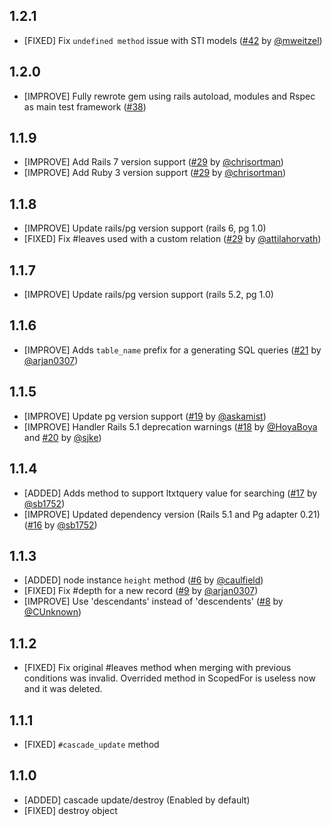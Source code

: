 ## 1.2.1

* [FIXED] Fix `undefined method` issue with STI models ([#42](https://github.com/sjke/pg_ltree/pull/42) by [@mweitzel](https://github.com/mweitzel))

## 1.2.0

* [IMPROVE] Fully rewrote gem using rails autoload, modules and Rspec as main test framework ([#38](https://github.com/sjke/pg_ltree/pull/38))

## 1.1.9

* [IMPROVE] Add Rails 7 version support ([#29](https://github.com/sjke/pg_ltree/pull/33) by [@chrisortman](https://github.com/chrisortman))
* [IMPROVE] Add Ruby 3 version support ([#29](https://github.com/sjke/pg_ltree/pull/33) by [@chrisortman](https://github.com/chrisortman))
  
## 1.1.8

* [IMPROVE] Update rails/pg version support (rails 6, pg 1.0)
* [FIXED] Fix #leaves used with a custom relation ([#29](https://github.com/sjke/pg_ltree/pull/29) by [@attilahorvath](https://github.com/attilahorvath))

## 1.1.7

* [IMPROVE] Update rails/pg version support (rails 5.2, pg 1.0)

## 1.1.6

* [IMPROVE] Adds `table_name` prefix for a generating SQL queries ([#21](https://github.com/sjke/pg_ltree/pull/21) by [@arjan0307](https://github.com/arjan0307))

## 1.1.5

* [IMPROVE] Update pg version support ([#19](https://github.com/sjke/pg_ltree/pull/19) by [@askamist](https://github.com/askamist))
* [IMPROVE] Handler Rails 5.1 deprecation warnings ([#18](https://github.com/sjke/pg_ltree/pull/18) by [@HoyaBoya](https://github.com/HoyaBoya) and [#20](https://github.com/sjke/pg_ltree/pull/20) by [@sjke](https://github.com/sjke))

## 1.1.4

* [ADDED] Adds method to support ltxtquery value for searching ([#17](https://github.com/sjke/pg_ltree/pull/17) by [@sb1752](https://github.com/sb1752))
* [IMPROVE] Updated dependency version (Rails 5.1 and Pg adapter 0.21) ([#16](https://github.com/sjke/pg_ltree/pull/16) by [@sb1752](https://github.com/sb1752))

## 1.1.3

* [ADDED] node instance `height` method ([#6](https://github.com/sjke/pg_ltree/pull/6) by [@caulfield](https://github.com/caulfield))
* [FIXED] Fix #depth for a new record ([#9](https://github.com/sjke/pg_ltree/pull/9) by [@arjan0307](https://github.com/arjan0307))
* [IMPROVE] Use 'descendants' instead of 'descendents' ([#8](https://github.com/sjke/pg_ltree/pull/8) by [@CUnknown](https://github.com/CUnknown))

## 1.1.2

* [FIXED] Fix original #leaves method when merging with previous conditions was invalid. Overrided method in ScopedFor is useless now and it was deleted.

## 1.1.1

* [FIXED] `#cascade_update` method

## 1.1.0

* [ADDED] cascade update/destroy (Enabled by default)
* [FIXED] destroy object
